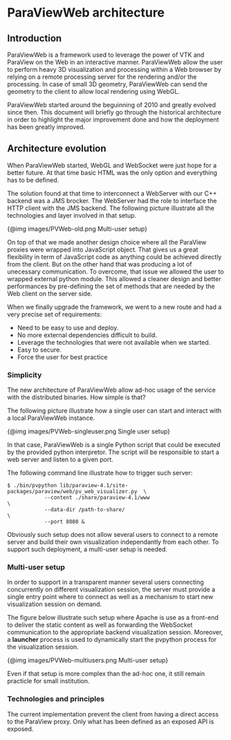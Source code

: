 # ParaViewWeb architecture

## Introduction

ParaViewWeb is a framework used to leverage the power of VTK and ParaView on the Web in an interactive manner. ParaViewWeb allow the user to perform heavy 3D visualization and processing within a Web browser by relying on a remote processing server for the rendering and/or the processing. In case of small 3D geometry, ParaViewWeb can send the geometry to the client to allow local rendering using WebGL.

ParaViewWeb started around the beguinning of 2010 and greatly evolved since then. This document will briefly go through the historical architecture in order to highlight the major improvement done and how the deployment has been greatly improved.

## Architecture evolution

When ParaViewWeb started, WebGL and WebSocket were just hope for a better future.
At that time basic HTML was the only option and everything has to be defined.

The solution found at that time to interconnect a WebServer with our C++ backend was a JMS brocker. The WebServer had the role to interface the HTTP client with the JMS backend. The following picture illustrate all the technologies and layer involved in that setup.

{@img images/PVWeb-old.png Multi-user setup}

On top of that we made another design choice where all the ParaView proxies were wrapped into JavaScript object. That gives us a great flexibility in term of JavaScript code as anything could be achieved directly from the client. But on the other hand that was producing a lot of unecessary communication. To overcome, that issue we allowed the user to wrapped external python module. This allowed a cleaner design and better performances by pre-defining the set of methods that are needed by the Web client on the server side.

When we finally upgrade the framework, we went to a new route and had a very precise set of requirements:

- Need to be easy to use and deploy.
- No more external dependencies difficult to build.
- Leverage the technologies that were not available when we started.
- Easy to secure.
- Force the user for best practice

### Simplicity

The new architecture of ParaViewWeb allow ad-hoc usage of the service with the distributed binaries. How simple is that?

The following picture illustrate how a single user can start and interact with a local ParaViewWeb instance.

{@img images/PVWeb-singleuser.png Single user setup}

In that case, ParaViewWeb is a single Python script that could be executed by the provided python interpretor. The script will be responsible to start a web server and listen to a given port.

The following command line illustrate how to trigger such server:

    $ ./bin/pvpython lib/paraview-4.1/site-packages/paraview/web/pv_web_visualizer.py  \
                --content ./share/paraview-4.1/www                                     \
                --data-dir /path-to-share/                                             \
                --port 8080 &

Obviously such setup does not allow several users to connect to a remote server and build their own visualization independantly from each other. To support such deployment, a multi-user setup is needed.

### Multi-user setup

In order to support in a transparent manner several users connecting concurrently on different visualization session, the server must provide a single entry point where to connect as well as a mechanism to start new visualization session on demand.

The figure below illustrate such setup where Apache is use as a front-end to deliver the static content as well as forwarding the WebSocket communication to the appropriate backend visualization session. Moreover, a __launcher__ process is used to dynamically start the pvpython process for the visualization session.

{@img images/PVWeb-multiusers.png Multi-user setup}

Even if that setup is more complex than the ad-hoc one, it still remain practicle for small institution.

### Technologies and principles

The current implementation prevent the client from having a direct access to the ParaView proxy. Only what has been defined as an exposed API is exposed.